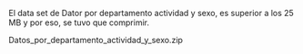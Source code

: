 El data set de Dator por departamento actividad y sexo, es superior a los 25 MB y por eso, se tuvo que comprimir.

Datos_por_departamento_actividad_y_sexo.zip
